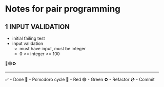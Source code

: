 # Notes for pair programming

## 1 INPUT VALIDATION

- initial failing test
- input validation
  - must have input, must be integer
  - 0 <= integer <= 100

🔴🟢♻️



***
✅ - Done 🍅 - Pomodoro cycle 🔴 - Red 🟢 - Green ♻️ - Refactor 💿 - Commit